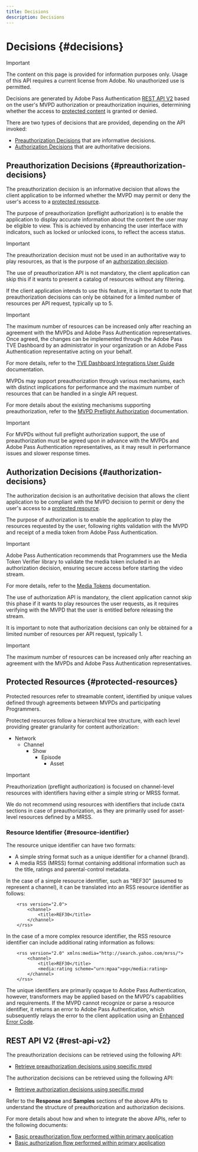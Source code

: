 ```yaml
---
title: Decisions
description: Decisions
---
```

# Decisions {#decisions}

>[!IMPORTANT]
>
> The content on this page is provided for information purposes only. Usage of this API requires a current license from Adobe. No unauthorized use is permitted.

Decisions are generated by Adobe Pass Authentication [REST API V2](/help/authentication/integration-guide-programmers/rest-apis/rest-api-v2/rest-api-v2-overview.md) based on the user's MVPD authorization or preauthorization inquiries, determining whether the access to [protected content](#protected-resources) is granted or denied.

There are two types of decisions that are provided, depending on the API invoked:

* [Preauthorization Decisions](#preauthorization-decisions) that are informative decisions.
* [Authorization Decisions](#authorization-decisions) that are authoritative decisions.

## Preauthorization Decisions {#preauthorization-decisions}

The preauthorization decision is an informative decision that allows the client application to be informed whether the MVPD may permit or deny the user's access to a [protected resource](#protected-resources).

The purpose of preauthorization (preflight authorization) is to enable the application to display accurate information about the content the user may be eligible to view. This is achieved by enhancing the user interface with indicators, such as locked or unlocked icons, to reflect the access status.

>[!IMPORTANT]
>
> The preauthorization decision must not be used in an authoritative way to play resources, as that is the purpose of an [authorization decision](#authorization-decisions).

The use of preauthorization API is not mandatory, the client application can skip this if it wants to present a catalog of resources without any filtering.

If the client application intends to use this feature, it is important to note that preauthorization decisions can only be obtained for a limited number of resources per API request, typically up to 5. 

>[!IMPORTANT]
> 
> The maximum number of resources can be increased only after reaching an agreement with the MVPDs and Adobe Pass Authentication representatives. Once agreed, the changes can be implemented through the Adobe Pass TVE Dashboard by an administrator in your organization or an Adobe Pass Authentication representative acting on your behalf.
> 
> For more details, refer to the [TVE Dashboard Integrations User Guide](/help/authentication/user-guide-tve-dashboard/tve-dashboard-integrations.md#add-more-properties) documentation.

MVPDs may support preauthorization through various mechanisms, each with distinct implications for performance and the maximum number of resources that can be handled in a single API request.

For more details about the existing mechanisms supporting preauthorization, refer to the [MVPD Preflight Authorization](/help/authentication/integration-guide-mvpds/mvpd-preflight-authz.md) documentation.

>[!IMPORTANT]
>
> For MVPDs without full preflight authorization support, the use of preauthorization must be agreed upon in advance with the MVPDs and Adobe Pass Authentication representatives, as it may result in performance issues and slower response times.

## Authorization Decisions {#authorization-decisions}

The authorization decision is an authoritative decision that allows the client application to be compliant with the MVPD decision to permit or deny the user's access to a [protected resource](#protected-resources).

The purpose of authorization is to enable the application to play the resources requested by the user, following rights validation with the MVPD and receipt of a media token from Adobe Pass Authentication.

>[!IMPORTANT]
> 
> Adobe Pass Authentication recommends that Programmers use the Media Token Verifier library to validate the media token included in an authorization decision, ensuring secure access before starting the video stream.
> 
> For more details, refer to the [Media Tokens](/help/authentication/integration-guide-programmers/features-standard/entitlements/media-tokens.md) documentation.

The use of authorization API is mandatory, the client application cannot skip this phase if it wants to play resources the user requests, as it requires verifying with the MVPD that the user is entitled before releasing the stream.

It is important to note that authorization decisions can only be obtained for a limited number of resources per API request, typically 1.

>[!IMPORTANT]
>
> The maximum number of resources can be increased only after reaching an agreement with the MVPDs and Adobe Pass Authentication representatives.

## Protected Resources {#protected-resources}

Protected resources refer to streamable content, identified by unique values defined through agreements between MVPDs and participating Programmers.

Protected resources follow a hierarchical tree structure, with each level providing greater granularity for content authorization:

* Network
    * Channel
        * Show
            * Episode
                * Asset

>[!IMPORTANT]
>
> Preauthorization (preflight authorization) is focused on channel-level resources with identifiers having either a simple string or MRSS format.
> 
> We do not recommend using resources with identifiers that include `CDATA` sections in case of preauthorization, as they are primarily used for asset-level resources defined by a MRSS.

### Resource Identifier {#resource-identifier}

The resource unique identifier can have two formats:

* A simple string format such as a unique identifier for a channel (brand).
* A media RSS (MRSS) format containing additional information such as the title, ratings and parental-control metadata.

In the case of a simple resource identifier, such as "REF30" (assumed to represent a channel), it can be translated into an RSS resource identifier as follows:

```RSS
    <rss version="2.0"> 
        <channel>
            <title>REF30</title>
        </channel>
    </rss>
```

In the case of a more complex resource identifier, the RSS resource identifier can include additional rating information as follows:

```RSS
    <rss version="2.0" xmlns:media="http://search.yahoo.com/mrss/"> 
        <channel>
            <title>REF30</title>
            <media:rating scheme="urn:mpaa">pg</media:rating>
        </channel>
    </rss>
```

The unique identifiers are primarily opaque to Adobe Pass Authentication, however, transformers may be applied based on the MVPD's capabilities and requirements. If the MVPD cannot recognize or parse a resource identifier, it returns an error to Adobe Pass Authentication, which subsequently relays the error to the client application using an [Enhanced Error Code](/help/authentication/integration-guide-programmers/features-standard/error-reporting/enhanced-error-codes.md).

## REST API V2 {#rest-api-v2}

The preauthorization decisions can be retrieved using the following API:

* [Retrieve preauthorization decisions using specific mvpd](/help/authentication/integration-guide-programmers/rest-apis/rest-api-v2/apis/decisions-apis/rest-api-v2-decisions-apis-retrieve-preauthorization-decisions-using-specific-mvpd.md)

The authorization decisions can be retrieved using the following API:

* [Retrieve authorization decisions using specific mvpd](/help/authentication/integration-guide-programmers/rest-apis/rest-api-v2/apis/decisions-apis/rest-api-v2-decisions-apis-retrieve-authorization-decisions-using-specific-mvpd.md)

Refer to the **Response** and **Samples** sections of the above APIs to understand the structure of preauthorization and authorization decisions.

For more details about how and when to integrate the above APIs, refer to the following documents:

* [Basic preauthorization flow performed within primary application](/help/authentication/integration-guide-programmers/rest-apis/rest-api-v2/flows/basic-access-flows/rest-api-v2-basic-preauthorization-primary-application-flow.md)
* [Basic authorization flow performed within primary application](/help/authentication/integration-guide-programmers/rest-apis/rest-api-v2/flows/basic-access-flows/rest-api-v2-basic-authorization-primary-application-flow.md)
